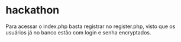 # hackathon

Para acessar o index.php basta registrar no register.php,
visto que os usuários já no banco estão com login e senha encryptados.
